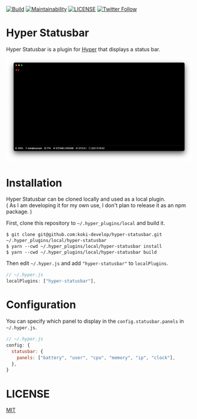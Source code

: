 [![Build](https://github.com/koki-develop/hyper-statusbar/actions/workflows/build.yml/badge.svg)](https://github.com/koki-develop/hyper-statusbar/actions/workflows/build.yml)
[![Maintainability](https://api.codeclimate.com/v1/badges/102c7b915d94f1a99e20/maintainability)](https://codeclimate.com/github/koki-develop/hyper-statusbar/maintainability)
[![LICENSE](https://img.shields.io/github/license/koki-develop/hyper-statusbar?style=plastic)](./LICENSE)
[![Twitter Follow](https://img.shields.io/twitter/follow/koki_develop?style=social)](https://twitter.com/koki_develop)

# Hyper Statusbar

Hyper Statusbar is a plugin for [Hyper](https://hyper.is/) that displays a status bar.

![screenshot](./README/screenshot.png)

# Installation

Hyper Statusbar can be cloned locally and used as a local plugin.  
( As I am developing it for my own use, I don't plan to release it as an npm package. )

First, clone this repository to `~/.hyper_plugins/local` and build it.

```
$ git clone git@github.com:koki-develop/hyper-statusbar.git ~/.hyper_plugins/local/hyper-statusbar
$ yarn --cwd ~/.hyper_plugins/local/hyper-statusbar install
$ yarn --cwd ~/.hyper_plugins/local/hyper-statusbar build
```

Then edit `~/.hyper.js` and add `"hyper-statusbar"` to `localPlugins`.

```js
// ~/.hyper.js
localPlugins: ["hyper-statusbar"],
```

# Configuration

You can specify which panel to display in the `config.statusbar.panels` in `~/.hyper.js`.

```js
// ~/.hyper.js
config: {
  statusbar: {
    panels: ["battery", "user", "cpu", "memory", "ip", "clock"],
  },
}
```

# LICENSE

[MIT](./LICENSE)
